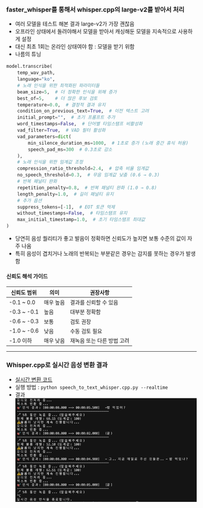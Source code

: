### faster_whisper를 통해서 whisper.cpp의 large-v2를 받아서 처리

* 여러 모델을 테스트 해본 결과 large-v2가 가장 괜찮음
* 오프라인 상태에서 돌려야해서 모델을 받아서 캐싱해둔 모델을 지속적으로 사용하게 설정
* 대신 최초 1회는 온라인 상태여야 함 : 모델을 받기 위함
* 나름의 튜닝
>
```python
model.transcribe(
    temp_wav_path, 
    language="ko",
    # 노래 인식을 위한 최적화된 파라미터들
    beam_size=5,  # 더 정확한 인식을 위해 증가
    best_of=5,    # 더 많은 후보 검토
    temperature=0.0,  # 결정적 결과 유지
    condition_on_previous_text=True,  # 이전 텍스트 고려
    initial_prompt="",  # 초기 프롬프트 추가
    word_timestamps=False,  # 단어별 타임스탬프 비활성화
    vad_filter=True,  # VAD 필터 활성화
    vad_parameters=dict(
        min_silence_duration_ms=1000,  # 1초로 증가 (노래 중간 휴식 허용)
        speech_pad_ms=300  # 0.3초로 감소
    ),
    # 노래 인식을 위한 임계값 조정
    compression_ratio_threshold=2.4,  # 압축 비율 임계값
    no_speech_threshold=0.3,  # 무음 임계값 낮춤 (0.6 → 0.3)
    # 반복 패널티 완화
    repetition_penalty=0.8,  # 반복 패널티 완화 (1.0 → 0.8)
    length_penalty=1.0,  # 길이 패널티 유지
    # 추가 옵션
    suppress_tokens=[-1],  # EOT 토큰 억제
    without_timestamps=False,  # 타임스탬프 유지
    max_initial_timestamp=1.0,  # 초기 타임스탬프 최대값
)
```
>

* 당연히 음성 퀄리티가 좋고 발음이 정확하면 신뢰도가 높지면 보통 수준의 값이 자주 나옴
* 특히 음성이 겹치거나 노래의 반복되는 부분같은 경우는 감지를 못하는 경우가 발생함

#### 신뢰도 해석 가이드

| 신뢰도 범위 | 의미 | 권장사항 |
|------------|------|----------|
| -0.1 ~ 0.0 | 매우 높음 | 결과를 신뢰할 수 있음 |
| -0.3 ~ -0.1 | 높음 | 대부분 정확함 |
| -0.6 ~ -0.3 | 보통 | 검토 권장 |
| -1.0 ~ -0.6 | 낮음 | 수동 검토 필요 |
| -1.0 이하 | 매우 낮음 | 재녹음 또는 다른 방법 고려 |

---

### Whisper.cpp로 실시간 음성 변환 결과
* [실시간 변환 코드](./speech_to_text_whisper.cpp.py)
* 실행 방법 : `python speech_to_text_whisper.cpp.py --realtime`
* 결과
![](./image/whisper.cpp-realtime.png)
